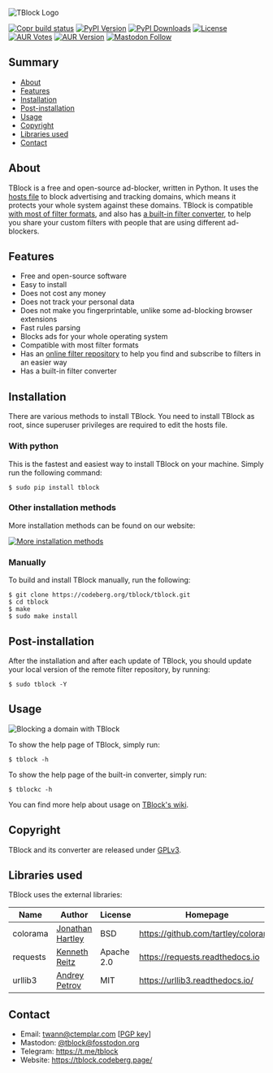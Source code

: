 ![TBlock Logo](https://tblock.codeberg.page/static/banner.png)

[![Copr build status](https://copr.fedorainfracloud.org/coprs/twann/tblock/package/tblock/status_image/last_build.png)](https://copr.fedorainfracloud.org/coprs/twann/tblock/package/tblock/)
[![PyPI Version](https://img.shields.io/pypi/v/tblock)](https://pypi.org/project/tblock/)
[![PyPI Downloads](https://static.pepy.tech/personalized-badge/tblock?period=total&units=international_system&left_color=grey&right_color=brightgreen&left_text=Downloads)](https://pepy.tech/project/tblock)
[![License](https://img.shields.io/pypi/l/tblock.svg?color=red)](https://www.gnu.org/licenses/gpl-3.0.html)
[![AUR Votes](https://img.shields.io/aur/votes/tblock)](https://aur.archlinux.org/packages/tblock/)
[![AUR Version](https://img.shields.io/aur/version/tblock)](https://aur.archlinux.org/packages/tblock/)
[![Mastodon Follow](https://img.shields.io/mastodon/follow/000327557?domain=https%3A%2F%2Ffosstodon.org&style=social)](https://fosstodon.org/@tblock)

## Summary

- [About](#about)
- [Features](#features)
- [Installation](#installation)
- [Post-installation](#post-installation)
- [Usage](#usage)
- [Copyright](#copyright)
- [Libraries used](#libraries-used)
- [Contact](#contact)

## About

TBlock is a free and open-source ad-blocker, written in Python. It uses the [hosts file](https://codeberg.org/tblock/tblock/wiki/FAQ) to block advertising and tracking domains, which means it protects your whole system against these domains. TBlock is compatible [with most of filter formats](docs/FILTER_SYNTAX_SUPPORTED.md), and also has [a built-in filter converter](https://codeberg.org/tblock/tblock/wiki/How-to-use-the-converter), to help you share your custom filters with people that are using different ad-blockers. 

## Features

+ Free and open-source software
+ Easy to install
+ Does not cost any money
+ Does not track your personal data
+ Does not make you fingerprintable, unlike some ad-blocking browser extensions
+ Fast rules parsing
+ Blocks ads for your whole operating system
+ Compatible with most filter formats
+ Has an [online filter repository](https://codeberg.org/tblock/tblock/wiki/Remote-filters-repository) to help you find and subscribe to filters in an easier way
+ Has a built-in filter converter

## Installation

There are various methods to install TBlock. You need to install TBlock as root, since superuser privileges are required to edit the hosts file.

### With python

This is the fastest and easiest way to install TBlock on your machine. Simply run the following command:

```shell
$ sudo pip install tblock
```

### Other installation methods

More installation methods can be found on our website:

[![More installation methods](https://img.shields.io/badge/Install%20it-now-blue?style=for-the-badge&logo=python)](https://tblock.codeberg.page/install)

### Manually

To build and install TBlock manually, run the following:

```shell
$ git clone https://codeberg.org/tblock/tblock.git
$ cd tblock
$ make
$ sudo make install
```

## Post-installation

After the installation and after each update of TBlock, you should update your local version of the remote filter repository, by running:
```shell
$ sudo tblock -Y
```

## Usage

![Blocking a domain with TBlock](https://tblock.codeberg.page/static/tblock-animation.gif)

To show the help page of TBlock, simply run:
```shell
$ tblock -h
```
To show the help page of the built-in converter, simply run:
```shell
$ tblockc -h
```

You can find more help about usage on [TBlock's wiki](https://codeberg.org/tblock/tblock/wiki/Home).

## Copyright

TBlock and its converter are released under [GPLv3](LICENSE).

## Libraries used

TBlock uses the external libraries:

| Name | Author | License | Homepage |
| --- | --- | --- | --- |
| colorama | [Jonathan Hartley](mailto:tartley@tartley.com) | BSD | https://github.com/tartley/colorama |
| requests | [Kenneth Reitz](mailto:me@kennethreitz.org) | Apache 2.0 | https://requests.readthedocs.io |
| urllib3 | [Andrey Petrov](mailto:andrey.petrov@shazow.net) | MIT | https://urllib3.readthedocs.io/ |

## Contact

- Email: twann@ctemplar.com [[PGP key](https://tblock.codeberg.page/uploads/keys/twann.asc)]
- Mastodon: [@tblock@fosstodon.org](https://fosstodon.org/@tblock)
- Telegram: https://t.me/tblock
- Website: https://tblock.codeberg.page/
